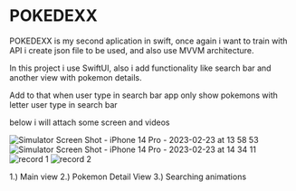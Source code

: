 # POKEDEXX
POKEDEXX is my second aplication in swift, once again i want to train with API i create json file to be used, and also use MVVM architecture.

In this project i use SwiftUI, also i add functionality like search bar and another view with pokemon details.

Add to that when user type in search bar app only show pokemons with letter user type in search bar

below i will attach some screen and videos

     
![Simulator Screen Shot - iPhone 14 Pro - 2023-02-23 at 13 58 53](https://user-images.githubusercontent.com/124820395/220917384-376493a8-4b7f-4d6e-9684-7e53ef92bbdb.png)
![Simulator Screen Shot - iPhone 14 Pro - 2023-02-23 at 14 34 11](https://user-images.githubusercontent.com/124820395/220921981-d8137b69-e61e-4a59-90d3-fe43aee2fd5d.png) 
![record 1](https://user-images.githubusercontent.com/124820395/220921229-b8ae1029-765e-4d9d-8f84-55e87722355f.gif)
![record 2](https://user-images.githubusercontent.com/124820395/220921239-caa54a19-6ab1-4fa3-9c81-4a3105ab993b.gif)


1.) Main view
2.) Pokemon Detail View
3.) Searching animations
